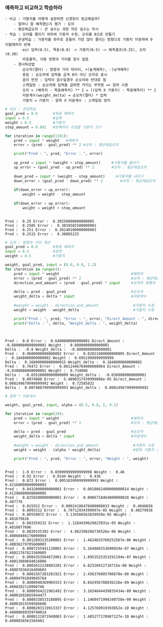 ### 예측하고 비교하고 학습하라
    - 비교 : 가중치를 어떻게 설정하면 신경망이 정교해질까?
        - 얼마나 잘 예측했는지 평가 : 오차
        - 평균제곱오차 : 큰 실수는 과장 작은 실수는 무시
    - 학습 : 오차를 줄이기 위하여 가중치 수정, 오차를 0으로 만들기
        - 온냉학습 : 가중치를 좌우로 흔들어 가장 많이 줄이는 방향으로 가중치 이동하여 0 이될때까지 반복
            ex) 입력(0.5), 목표(0.8) -> 가중치(0.5) -> 예측결과(0.25), 오차(0.30)
            비효율적, 이동 방향과 거리를 알수 없음
        - 경사하강법
            순오차(델타) : 방향과 거리 데이터, +(높게예측), -(낮게예측)
            종료 : 순오차에 입력을 곱게 0이 아닌 오차로 표시
            음의 반전 : 입력이 음수일경우 순오차와 반대로 됨
            스케일링 : 순오차에 입력을 곱하면 커지는 부작용 => 알파 사용
            오차 = (예측치 - 목표예측치) ** 2 = ((입력 X 가중치) - 목표예측치) ** 2
            미분계수(weight_delta) = 순오차(델타) * 입력                          
            가중치 = 가중치 - 알파 X 미분계수 : 스케일링 방지
        



```python
# 비교 : 온냉학습
goal_pred = 0.8       #목표 예측치
input = 0.5           #입력
weight = 0.5          #가중치
step_amount = 0.001   #반복마다 수정할 가중치 크기

for iteration in range(1101):
    pred = input * weight   #예측치
    error = (pred - goal_pred) ** 2 #오차 : 평균제곱오차

    print("Pred : ", pred, "Error : ", error)
    
    up_pred = input * (weight + step_amount)     #가중치를 올리기
    up_error = (goal_pred - up_pred) ** 2        #오차 : 평균제곱오차
    
    down_pred = input * (weight - step_amount)     #가중치를 내리기
    down_error = (goal_pred - down_pred) ** 2        #오차 : 평균제곱오차
    
    if(down_error < up_error):
        weight = weight - step_amount
    
    if(down_error > up_error):
        weight = weight + step_amount
        
```

    Pred :  0.25 Error :  0.30250000000000005
    Pred :  0.2505 Error :  0.3019502500000001
    Pred :  0.251 Error :  0.30140100000000003
    Pred :  0.2515 Error :  0.30085225
    


```python
# 오차 : 방향과 거리 계산
goal_pred = 0.8       #목표 예측치
input = 0.5           #입력
weight = 0.5          #가중치

weight, goal_pred, input = (0.0, 0.8, 1.1)
for iteration in range(4):
    pred = input * weight                                 #예측치
    error = (pred - goal_pred) ** 2                       #오차 : 평균제곱오차, 순오차 : pred - goal_pred
    direction_and_amount = (pred - goal_pred) * input     #오차의 방행과 거리
    
    delta = pred - goal_pred                              #순오차
    weight_delta = delta * input                          #미분계수
    
    #weight = weight - direction_and_amount                #가중치 수정
    weight = weight - weight_delta                         #가중치 수정

    print("Pred : ", pred, "Error : ", error, "Direct_Amount : ", direction_and_amount, "Weight : ", weight)
    print("Delta : ", delta, "Weight_delta : ", weight_delta)
    
    
```

    Pred :  0.0 Error :  0.6400000000000001 Direct_Amount :  -0.8800000000000001 Weight :  0.8800000000000001
    Delta :  -0.8 Weight_delta :  -0.8800000000000001
    Pred :  0.9680000000000002 Error :  0.02822400000000005 Direct_Amount :  0.1848000000000002 Weight :  0.6951999999999999
    Delta :  0.16800000000000015 Weight_delta :  0.1848000000000002
    Pred :  0.76472 Error :  0.0012446784000000064 Direct_Amount :  -0.0388080000000001 Weight :  0.734008
    Delta :  -0.03528000000000009 Weight_delta :  -0.0388080000000001
    Pred :  0.8074088 Error :  5.4890317439999896e-05 Direct_Amount :  0.008149679999999992 Weight :  0.72585832
    Delta :  0.007408799999999993 Weight_delta :  0.008149679999999992
    


```python
# 알파 * 미분계수

weight, goal_pred, input, alpha = (0.5, 0.8, 2, 0.1)

for iteration in range(20):
    pred = input * weight                                 #예측치
    error = (pred - goal_pred) ** 2                       #오차 : 평균제곱오차, 순오차 : pred - goal_pred
        
    delta = pred - goal_pred                              #순오차
    weight_delta = delta * input                          #미분계수
    
    #weight = weight - direction_and_amount                #가중치 수정
    weight = weight - (alpha * weight_delta)               #알파 가중치 수정

    print("Pred : ", pred, "Error : ", error, "Weight : ", weight)
    
```

    Pred :  1.0 Error :  0.03999999999999998 Weight :  0.46
    Pred :  0.92 Error :  0.0144 Weight :  0.436
    Pred :  0.872 Error :  0.005183999999999993 Weight :  0.42160000000000003
    Pred :  0.8432000000000001 Error :  0.0018662400000000014 Weight :  0.41296000000000005
    Pred :  0.8259200000000001 Error :  0.0006718464000000028 Weight :  0.407776
    Pred :  0.815552 Error :  0.00024186470400000033 Weight :  0.4046656
    Pred :  0.8093312 Error :  8.70712934399997e-05 Weight :  0.40279936
    Pred :  0.80559872 Error :  3.134566563839939e-05 Weight :  0.401679616
    Pred :  0.803359232 Error :  1.1284439629823931e-05 Weight :  0.4010077696
    Pred :  0.8020155392 Error :  4.062398266736526e-06 Weight :  0.40060466176000004
    Pred :  0.8012093235200001 Error :  1.4624633760252567e-06 Weight :  0.40036279705600003
    Pred :  0.8007255941120001 Error :  5.264868153690924e-07 Weight :  0.40021767823360005
    Pred :  0.8004353564672001 Error :  1.8953525353291194e-07 Weight :  0.40013060694016006
    Pred :  0.8002612138803201 Error :  6.82326912718715e-08 Weight :  0.40007836416409603
    Pred :  0.8001567283281921 Error :  2.456376885786678e-08 Weight :  0.40004701849845764
    Pred :  0.8000940369969153 Error :  8.842956788836216e-09 Weight :  0.4000282110990746
    Pred :  0.8000564221981492 Error :  3.1834644439835434e-09 Weight :  0.40001692665944477
    Pred :  0.8000338533188895 Error :  1.1460471998340758e-09 Weight :  0.40001015599566686
    Pred :  0.8000203119913337 Error :  4.125769919393652e-10 Weight :  0.40000609359740014
    Pred :  0.8000121871948003 Error :  1.485277170987127e-10 Weight :  0.4000036561584401
    
